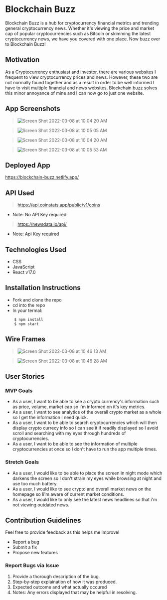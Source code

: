 # Blockchain Buzz
Blockchain Buzz is a hub for cryptocurrency financial metrics and trending general cryptocurrency news. Whether it's viewing the price and market cap of popular cryptocurrencies such as Bitcoin or skimming the latest cryptocurrency news, we have you covered with one place. Now buzz over to Blockchain Buzz!

## Motivation
As a Cryptocurrency enthusiast and investor, there are various websites I frequent to view cryptocurrency prices and news. However, these two are not normally found together and as a result in order to be well informed I have to visit multiple financial and news websites. Blockchain buzz solves this minor annoyance of mine and I can now go to just one website.  

## App Screenshots
> ![Screen Shot 2022-03-08 at 10 04 20 AM](https://user-images.githubusercontent.com/97872070/157299301-e85876fa-31ef-4329-a34d-69e13aadbdb8.png)

> ![Screen Shot 2022-03-08 at 10 05 05 AM](https://user-images.githubusercontent.com/97872070/157299336-8094a03c-f94d-48ff-be1d-ae9f74e033d9.png)

> ![Screen Shot 2022-03-08 at 10 04 20 AM](https://user-images.githubusercontent.com/97872070/157299376-27e7f7f9-5ab1-4670-b8c2-ca3a72ca7fdd.png)

> ![Screen Shot 2022-03-08 at 10 05 53 AM](https://user-images.githubusercontent.com/97872070/157299409-c88bb43e-e674-480c-896c-9011ef656540.png)

## Deployed App
https://blockchain-buzz.netlify.app/

## API Used 
> https://api.coinstats.app/public/v1/coins
- Note: No API Key required
> https://newsdata.io/api/
- Note: Api Key required 

## Technologies Used
- CSS
- JavaScript
- React v17.0

## Installation Instructions
- Fork and clone the repo
- cd into the repo
- In your termal:
```
    $ npm install
    $ npm start
```
## Wire Frames
> ![Screen Shot 2022-03-08 at 10 46 13 AM](https://user-images.githubusercontent.com/97872070/157305252-235792fd-d5f0-4f08-ab78-c4296ca2cafa.png)

> ![Screen Shot 2022-03-08 at 10 46 28 AM](https://user-images.githubusercontent.com/97872070/157305253-de0b0251-42ff-4125-96f0-5605bb45cb03.png)

## User Stories 
### MVP Goals 
- As a user, I want to be able to see a crypto currency's information such as price, volume, market cap so i'm informed on it's key metrics.
- As a user, I want to see analytics of the overall crypto market as a whole so I get the information I need quick.
- As a user, I want to be able to search cryptocurrencies which will then display crypto currecy info so I can see it if readily displayed so I avoid scroll and searching with my eyes through hundreds of cryptocurrencies. 
- As a user, I want to be able to see the information of multiple cryptocurrencies at once so I don't have to run the app multiple times.
### Stretch Goals 
- As a user, I would like to be able to place the screen in night mode which darkens the screen so I don't strain my eyes while browsing at night and use too much battery.
- As a user, I would like to see crypto and overall market news on the homepage so Ii'm aware of current market conditions.
- As a user, I would like to only see the latest news headlines so that i'm not viewing outdated news. 

## Contribution Guidelines 
Feel free to provide feedback as this helps me improve!
- Report a bug 
- Submit a fix 
- Propose new features 

### Report Bugs via Issue
1. Provide a thorough description of the bug.
2. Step-by-step explaination of how it was produced.
3. Expected outcome and what actually occured
4. Notes: Any errors displayed that may be helpful in resolving. 

